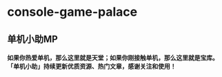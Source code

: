 # console-game-palace
## 单机小助MP
#### 如果你热爱单机，那么这里就是天堂；如果你刚接触单机，那么这里就是宝库。「单机小助」持续更新优质资源、热门文章，感谢关注和使用！
